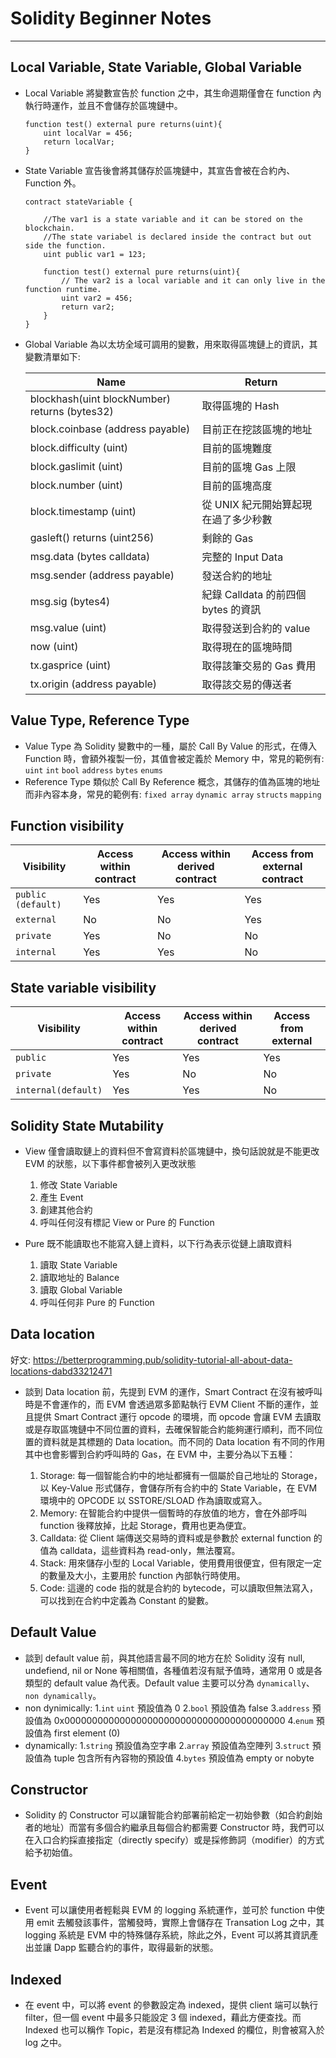 # Solidity Beginner Notes

---
## Local Variable, State Variable, Global Variable

- Local Variable 將變數宣告於 function 之中，其生命週期僅會在 function 內執行時運作，並且不會儲存於區塊鏈中。


    ```solidity
    function test() external pure returns(uint){
        uint localVar = 456;
        return localVar;
    }
    ```
- State Variable 宣告後會將其儲存於區塊鏈中，其宣告會被在合約內、Function 外。

    ```solidity
    contract stateVariable {

        //The var1 is a state variable and it can be stored on the blockchain.
        //The state variabel is declared inside the contract but out side the function.
        uint public var1 = 123;

        function test() external pure returns(uint){
            // The var2 is a local variable and it can only live in the function runtime.
            uint var2 = 456;
            return var2;
        }
    }
    ```
    
- Global Variable 為以太坊全域可調用的變數，用來取得區塊鏈上的資訊，其變數清單如下:

    | Name | Return |
    | ------ | ------ |
    | blockhash(uint blockNumber) returns (bytes32) | 取得區塊的 Hash |
    | block.coinbase (address payable)| 目前正在挖該區塊的地址|
    | block.difficulty (uint) | 目前的區塊難度 |
    | block.gaslimit (uint) | 目前的區塊 Gas 上限 |
    | block.number (uint) | 目前的區塊高度 |
    | block.timestamp (uint) | 從 UNIX 紀元開始算起現在過了多少秒數 |
    | gasleft() returns (uint256) | 剩餘的 Gas |
    | msg.data (bytes calldata) | 完整的 Input Data |
    | msg.sender (address payable) | 發送合約的地址 |
    | msg.sig (bytes4) | 紀錄 Calldata 的前四個 bytes 的資訊 |
    | msg.value (uint) | 取得發送到合約的 value |
    | now (uint) | 取得現在的區塊時間 |
    | tx.gasprice (uint) | 取得該筆交易的 Gas 費用 |
    | tx.origin (address payable)| 取得該交易的傳送者|
    
    
## Value Type, Reference Type

- Value Type 為 Solidity 變數中的一種，屬於 Call By Value 的形式，在傳入 Function 時，會額外複製一份，其值會被定義於 Memory 中，常見的範例有: `uint` `int` `bool` `address` `bytes` `enums`
- Reference Type  類似於 Call By Reference 概念，其儲存的值為區塊的地址而非內容本身，常見的範例有: `fixed array` `dynamic array` `structs` `mapping`

## Function visibility

|  Visibility | Access within contract | Access within derived contract | Access from external contract|
| ------ | ------ | ----- | ----- |
|`public (default)` | Yes | Yes | Yes |
|`external` | No | No | Yes |
|`private` | Yes | No | No |
|`internal` | Yes | Yes | No |

## State variable visibility
|  Visibility | Access within contract | Access within derived contract | Access from external |
| ------ | ------ | ----- | ----- |
|`public` | Yes | Yes | Yes |
|`private` | Yes | No | No |
|`internal(default)` | Yes | Yes | No |

## Solidity State Mutability

- View 僅會讀取鏈上的資料但不會寫資料於區塊鏈中，換句話說就是不能更改 EVM 的狀態，以下事件都會被列入更改狀態

    1. 修改 State Variable
    2. 產生 Event
    3. 創建其他合約
    4. 呼叫任何沒有標記 View or Pure 的 Function

- Pure 既不能讀取也不能寫入鏈上資料，以下行為表示從鏈上讀取資料

    1. 讀取 State Variable
    2. 讀取地址的 Balance
    3. 讀取 Global Variable
    4. 呼叫任何非 Pure 的 Function

## Data location 

好文: https://betterprogramming.pub/solidity-tutorial-all-about-data-locations-dabd33212471

- 談到 Data location 前，先提到 EVM 的運作，Smart Contract 在沒有被呼叫時是不會運作的，而 EVM 會透過眾多節點執行 EVM Client 不斷的運作，並且提供 Smart Contract 運行 opcode 的環境，而 opcode 會讓 EVM 去讀取或是存取區塊鏈中不同位置的資料，去確保智能合約能夠運行順利，而不同位置的資料就是其標題的 Data location。而不同的 Data location 有不同的作用其中也會影響到合約呼叫時的 Gas，在 EVM 中，主要分為以下五種：

    1. Storage: 每一個智能合約中的地址都擁有一個屬於自己地址的 Storage，以 Key-Value 形式儲存，會儲存所有合約中的 State Variable，在 EVM 環境中的 OPCODE 以 SSTORE/SLOAD 作為讀取或寫入。
    2. Memory: 在智能合約中提供一個暫時的存放值的地方，會在外部呼叫 function 後釋放掉，比起 Storage，費用也更為便宜。
    3. Calldata: 從 Client 端傳送交易時的資料或是參數於 external function 的值為 calldata，這些資料為 read-only，無法覆寫。
    4. Stack: 用來儲存小型的 Local Variable，使用費用很便宜，但有限定一定的數量及大小，主要用於 function 內部執行時使用。
    5. Code: 這邊的 code 指的就是合約的 bytecode，可以讀取但無法寫入，可以找到在合約中定義為 Constant 的變數。
    
## Default Value
- 談到 default value 前，與其他語言最不同的地方在於 Solidity 沒有 null, undefiend, nil or None 等相關值，各種值若沒有賦予值時，通常用 0 或是各類型的 default value 為代表。Default value 主要可以分為 `dynamically`、`non dynamically`。
- non dynimically: 
    1.`int` `uint` 預設值為 0
    2.`bool` 預設值為 false
    3.`address` 預設值為 0x0000000000000000000000000000000000000000
    4.`enum` 預設值為 first element (0)
- dynamically:
    1.`string` 預設值為空字串
    2.`array` 預設值為空陣列
    3.`struct` 預設值為 tuple 包含所有內容物的預設值
    4.`bytes` 預設值為 empty or nobyte

## Constructor

- Solidity 的 Constructor 可以讓智能合約部署前給定一初始參數（如合約創始者的地址）而當有多個合約繼承且每個合約都需要 Constructor 時，我們可以在入口合約採直接指定（directly specify）或是採修飾詞（modifier）的方式給予初始值。

## Event

- Event 可以讓使用者輕鬆與 EVM 的 logging 系統運作，並可於 function 中使用 emit 去觸發該事件，當觸發時，實際上會儲存在 Transation Log 之中，其 logging 系統是 EVM 中的特殊儲存系統，除此之外，Event 可以將其資訊產出並讓 Dapp 監聽合約的事件，取得最新的狀態。


## Indexed

- 在 event 中，可以將 event 的參數設定為 indexed，提供 client 端可以執行 filter，但一個 event 中最多只能設定 3 個 indexed，藉此方便查找。而 Indexed 也可以稱作 Topic，若是沒有標記為 Indexed 的欄位，則會被寫入於 log 之中。

